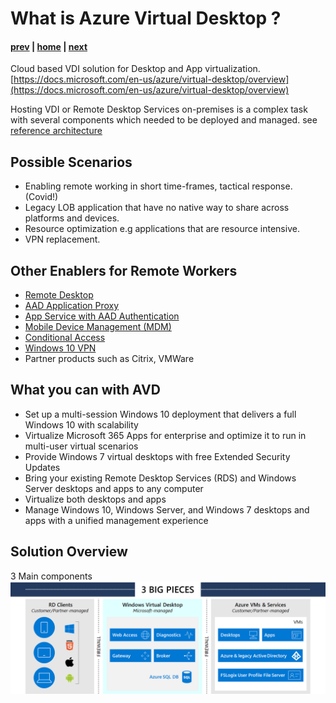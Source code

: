# What is Azure Virtual Desktop ?

#### [prev](./welcome.md) | [home](./welcome.md)  | [next](./concepts.md)

Cloud based VDI solution for Desktop and App virtualization.
[https://docs.microsoft.com/en-us/azure/virtual-desktop/overview](https://docs.microsoft.com/en-us/azure/virtual-desktop/overview)

Hosting VDI or Remote Desktop Services on-premises is a complex task with several components which needed to be deployed and managed.
see [reference architecture](https://docs.microsoft.com/en-us/windows-server/remote/remote-desktop-services/desktop-hosting-logical-architecture)

## Possible Scenarios
* Enabling remote working in short time-frames, tactical response. (Covid!)
* Legacy LOB application that have no native way to share across platforms and devices.
* Resource optimization e.g applications that are resource intensive.
* VPN replacement. 

## Other Enablers for Remote Workers
* [Remote Desktop](https://docs.microsoft.com/en-us/windows/win32/termserv/remote-desktop-protocol)
* [AAD Application Proxy](https://docs.microsoft.com/en-us/azure/active-directory/manage-apps/application-proxy)
* [App Service with AAD Authentication](https://docs.microsoft.com/en-us/azure/app-service/overview-authentication-authorization)
* [Mobile Device Management (MDM)](https://docs.microsoft.com/en-us/mem/)
* [Conditional Access](https://docs.microsoft.com/en-us/azure/active-directory/conditional-access/overview)
* [Windows 10 VPN](https://docs.microsoft.com/en-us/windows/security/identity-protection/vpn/vpn-guide)
* Partner products such as Citrix, VMWare

## What you can with AVD
* Set up a multi-session Windows 10 deployment that delivers a full Windows 10 with scalability
* Virtualize Microsoft 365 Apps for enterprise and optimize it to run in multi-user virtual scenarios
* Provide Windows 7 virtual desktops with free Extended Security Updates
* Bring your existing Remote Desktop Services (RDS) and Windows Server desktops and apps to any computer
* Virtualize both desktops and apps
* Manage Windows 10, Windows Server, and Windows 7 desktops and apps with a unified management experience

## Solution Overview
3 Main components
![Concept Diagram](/png/wvd-solution-overview.png)
